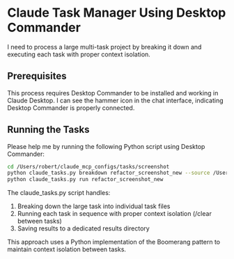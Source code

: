 # Claude Task Manager Using Desktop Commander

I need to process a large multi-task project by breaking it down and executing each task with proper context isolation. 

## Prerequisites
This process requires Desktop Commander to be installed and working in Claude Desktop. I can see the hammer icon in the chat interface, indicating Desktop Commander is properly connected.

## Running the Tasks
Please help me by running the following Python script using Desktop Commander:

```bash
cd /Users/robert/claude_mcp_configs/tasks/screenshot
python claude_tasks.py breakdown refactor_screenshot_new --source /Users/robert/claude_mcp_configs/tasks/screenshot/000_refactor_screenshot.md.bak
python claude_tasks.py run refactor_screenshot_new
```

The claude_tasks.py script handles:
1. Breaking down the large task into individual task files
2. Running each task in sequence with proper context isolation (/clear between tasks)
3. Saving results to a dedicated results directory

This approach uses a Python implementation of the Boomerang pattern to maintain context isolation between tasks.
